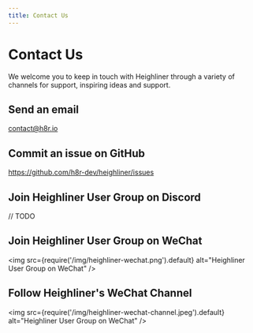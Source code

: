 ```yaml
---
title: Contact Us
---
```


# Contact Us

We welcome you to keep in touch with Heighliner through a variety of channels for support, inspiring ideas and support.

## Send an email

contact@h8r.io

## Commit an issue on GitHub

https://github.com/h8r-dev/heighliner/issues

## Join Heighliner User Group on Discord

// TODO


## Join Heighliner User Group on WeChat

<img
  src={require('/img/heighliner-wechat.png').default}
  alt="Heighliner User Group on WeChat"
/>

## Follow Heighliner's WeChat Channel

<img
  src={require('/img/heighliner-wechat-channel.jpeg').default}
  alt="Heighliner User Group on WeChat"
/>